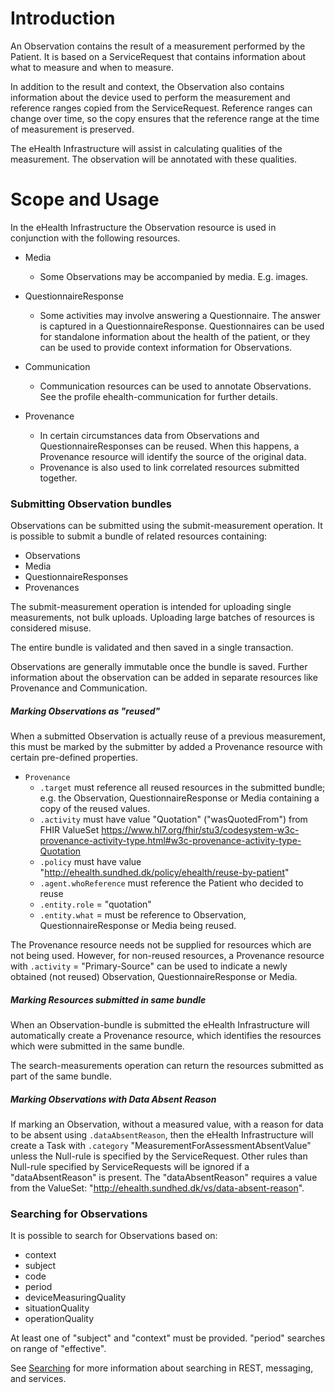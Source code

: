 # Introduction

An Observation contains the result of a measurement performed by the Patient. It is based on a ServiceRequest that contains information about what to measure and when to measure.

In addition to the result and context, the Observation also contains information about the device used to perform the measurement and reference ranges copied from the ServiceRequest. Reference ranges can change over time, so the copy ensures that the reference range at the time of measurement is preserved.

The eHealth Infrastructure will assist in calculating qualities of the measurement. The observation will be annotated with these qualities.

# Scope and Usage
In the eHealth Infrastructure the Observation resource is used in conjunction with the following resources.

- Media
  - Some Observations may be accompanied by media. E.g. images.
  
- QuestionnaireResponse
  - Some activities may involve answering a Questionnaire. The answer is captured in a QuestionnaireResponse. Questionnaires can be used for standalone information about the health of the patient, or they can be used to provide context information for Observations.

- Communication
  - Communication resources can be used to annotate Observations. See the profile ehealth-communication for further details.

- Provenance
  - In certain circumstances data from Observations and QuestionnaireResponses can be reused. When this happens, a Provenance resource will identify the source of the original data.
  - Provenance is also used to link correlated resources submitted together.

### Submitting Observation bundles
Observations can be submitted using the submit-measurement operation. It is possible to submit a bundle of related resources containing:
* Observations
* Media
* QuestionnaireResponses
* Provenances

The submit-measurement operation is intended for uploading single measurements, not bulk uploads. Uploading large batches of resources is considered misuse.

The entire bundle is validated and then saved in a single transaction.

Observations are generally immutable once the bundle is saved. Further information about the observation can be added in separate resources like Provenance and Communication.

##### Marking Observations as "reused"
When a submitted Observation is actually reuse of a previous measurement, this must be marked by the submitter by added a Provenance resource with certain pre-defined properties. 

- `Provenance`
  - `.target` must reference all reused resources in the submitted bundle; e.g. the Observation, QuestionnaireResponse or Media containing a copy of the reused values.
  - `.activity` must have value "Quotation" ("wasQuotedFrom") from FHIR ValueSet https://www.hl7.org/fhir/stu3/codesystem-w3c-provenance-activity-type.html#w3c-provenance-activity-type-Quotation
  - `.policy` must have value "http://ehealth.sundhed.dk/policy/ehealth/reuse-by-patient"
  - `.agent.whoReference` must reference the Patient who decided to reuse
  - `.entity.role` = "quotation"
  - `.entity.what` = must be reference to Observation, QuestionnaireResponse or Media being reused.

The Provenance resource needs not be supplied for resources which are not being used. However, for non-reused resources, a Provenance resource with `.activity` = "Primary-Source" can be used to indicate a newly obtained
(not reused) Observation, QuestionnaireResponse or Media. 

##### Marking Resources submitted in same bundle 
When an Observation-bundle is submitted the eHealth Infrastructure will automatically create
a Provenance resource, which identifies the resources which were submitted in the same bundle. 

The search-measurements operation can return the resources submitted as part of the same bundle.

##### Marking Observations with Data Absent Reason
If marking an Observation, without a measured value, with a reason for data to be absent using `.dataAbsentReason`, then the eHealth Infrastructure will create a Task with `.category` "MeasurementForAssessmentAbsentValue" unless the Null-rule is specified by the ServiceRequest.
Other rules than Null-rule specified by ServiceRequests will be ignored if a "dataAbsentReason" is present.
The "dataAbsentReason" requires a value from the ValueSet: "http://ehealth.sundhed.dk/vs/data-absent-reason".

### Searching for Observations
It is possible to search for Observations based on:
* context 
* subject
* code
* period
* deviceMeasuringQuality
* situationQuality
* operationQuality

At least one of "subject" and "context" must be provided. "period" searches on range of "effective".

See [Searching](https://www.hl7.org/fhir/stu3/search.html) for more information about searching in REST, messaging, and services.